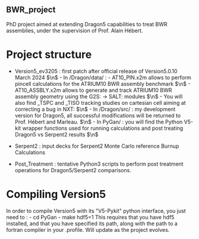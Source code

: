 ## BWR_project
PhD project aimed at extending Dragon5 capabilities to treat BWR assemblies, under the supervision of Prof. Alain Hébert.

# Project structure

- Version5_ev3205 : first patch after official release of Version5.0.10 March 2024 $\n$
   			- In /Dragon/data/ : - AT10_PIN.x2m allows to perform pincell calculations for the ATRIUM10 BWR assembly benchmark $\n$
					     - AT10_ASSBLY.x2m allows to generate and track ATRIUM10 BWR assembly geometry using the G2S: -> SALT: modules $\n$
					     - You will also find _TSPC and _TISO tracking studies on cartesian cell aiming at correcting a bug in NXT: $\n$
			- In /Dragon/src/ : my development version for Dragon5, all successful modifications will be returned to Prof. Hébert and Marleau. $\n$
  			- In PyGan/ : you will find the Python V5-kit wrapper functions used for running calculations and post treating Dragon5 vs Serpent2 results $\n$

- Serpent2 : input decks for Serpent2 Monte Carlo reference Burnup Calculations
- Post_Treatment : tentative Python3 scripts to perform post treatment operations for Dragon5/Serpent2 comparisons.


# Compiling Version5
In order to compile Version5 with its "V5-Pykit" python interface, you just need to :
 			- cd PyGan
    			- make hdf5=1
This requires that you have hdf5 installed, and that you have specified its path, along with the path to a fortran compiler in your .profile.
Will update as the project evolves.
 


